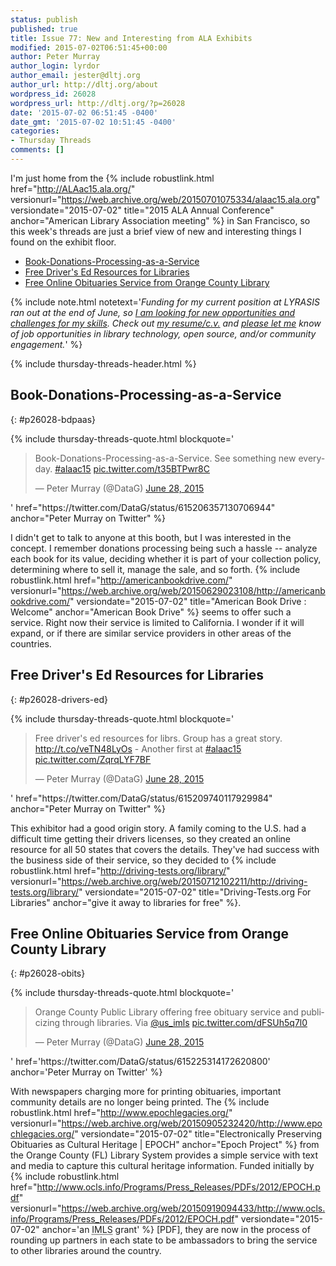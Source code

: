 ```yaml
---
status: publish
published: true
title: Issue 77: New and Interesting from ALA Exhibits
modified: 2015-07-02T06:51:45+00:00
author: Peter Murray
author_login: lyrdor
author_email: jester@dltj.org
author_url: http://dltj.org/about
wordpress_id: 26028
wordpress_url: http://dltj.org/?p=26028
date: '2015-07-02 06:51:45 -0400'
date_gmt: '2015-07-02 10:51:45 -0400'
categories:
- Thursday Threads
comments: []
---
```


I'm just home from the {% include robustlink.html href="http://ALAac15.ala.org/" versionurl="https://web.archive.org/web/20150701075334/alaac15.ala.org" versiondate="2015-07-02" title="2015 ALA Annual Conference" anchor="American Library Association meeting" %} in San Francisco, so this week's threads are just a brief view of new and interesting things I found on the exhibit floor.

* <a href="{% post_url 2015-07-02-thursday-threads-2015w26 %}/#p26028-bdpaas">Book-Donations-Processing-as-a-Service</a>
* <a href="{% post_url 2015-07-02-thursday-threads-2015w26 %}/#p26028-drivers-ed">Free Driver's Ed Resources for Libraries</a>
* <a href="{% post_url 2015-07-02-thursday-threads-2015w26 %}/#p26028-obits">Free Online Obituaries Service from Orange County Library</a>

{% include note.html notetext='<em>Funding for my current position at LYRASIS ran out at the end of June, so <a href="/article/seeking-new-opportunity" title="Seeking new opportunity in library technology | Disruptive Library Technology Jester">I am looking for new opportunities and challenges for my skills</a>.  Check out <a href="https://dltj.org/resume/">my resume/<i>c.v.</i></a> and <a href="/contact/">please let me</a> know of job opportunities in library technology, open source, and/or community engagement.</em>' %}

{% include thursday-threads-header.html %}

## Book-Donations-Processing-as-a-Service
{: #p26028-bdpaas}

{% include thursday-threads-quote.html
blockquote='<blockquote class="twitter-tweet" lang="en"><p lang="en" dir="ltr">Book-Donations-Processing-as-a-Service. See something new everyday. <a href="https://twitter.com/hashtag/alaac15?src=hash">#alaac15</a> <a href="http://t.co/t35BTPwr8C" title="http://t.co/t35BTPwr8C">pic.twitter.com/t35BTPwr8C</a></p>
<p>&mdash; Peter Murray (@DataG) <a href="https://twitter.com/DataG/status/615206357130706944">June 28, 2015</a></p></blockquote>'
href="https://twitter.com/DataG/status/615206357130706944"
anchor="Peter Murray on Twitter" %}
<script async src="//platform.twitter.com/widgets.js" charset="utf-8"></script>

I didn't get to talk to anyone at this booth, but I was interested in the concept.  I remember donations processing being such a hassle -- analyze each book for its value, deciding whether it is part of your collection policy, determining where to sell it, manage the sale, and so forth.  {% include robustlink.html href="http://americanbookdrive.com/" versionurl="https://web.archive.org/web/20150629023108/http://americanbookdrive.com/" versiondate="2015-07-02" title="American Book Drive : Welcome" anchor="American Book Drive" %} seems to offer such a service.  Right now their service is limited to California.  I wonder if it will expand, or if there are similar service providers in other areas of the countries.


## Free Driver's Ed Resources for Libraries
{: #p26028-drivers-ed}

{% include thursday-threads-quote.html
blockquote='<blockquote class="twitter-tweet" lang="en"><p lang="en" dir="ltr">Free driver&#39;s ed resources for librs. Group has a great story. <a href="http://t.co/veTN48LyOs" title="http://t.co/veTN48LyOs">http://t.co/veTN48LyOs</a> - Another first at <a href="https://twitter.com/hashtag/alaac15?src=hash">#alaac15</a> <a href="http://t.co/ZqrqLYF7BF" title="http://t.co/ZqrqLYF7BF">pic.twitter.com/ZqrqLYF7BF</a></p>
<p>&mdash; Peter Murray (@DataG) <a href="https://twitter.com/DataG/status/615209740117929984">June 28, 2015</a></p></blockquote>'
href="https://twitter.com/DataG/status/615209740117929984"
anchor="Peter Murray on Twitter" %}

This exhibitor had a good origin story.  A family coming to the U.S. had a difficult time getting their drivers licenses, so they created an online resource for all 50 states that covers the details.  They've had success with the business side of their service, so they decided to {% include robustlink.html href="http://driving-tests.org/library/" versionurl="https://web.archive.org/web/20150712102211/http://driving-tests.org/library/" versiondate="2015-07-02" title="Driving-Tests.org For Libraries" anchor="give it away to libraries for free" %}.

## Free Online Obituaries Service from Orange County Library
{: #p26028-obits}

{% include thursday-threads-quote.html
blockquote='<blockquote class="twitter-tweet" lang="en"><p lang="en" dir="ltr">Orange County Public Library offering free obituary service and publicizing through libraries. Via <a href="https://twitter.com/US_IMLS">@us_imls</a> <a href="http://t.co/dFSUh5q7l0" title="http://t.co/dFSUh5q7l0">pic.twitter.com/dFSUh5q7l0</a></p>
<p>&mdash; Peter Murray (@DataG) <a href="https://twitter.com/DataG/status/615225314172620800">June 28, 2015</a></p></blockquote>'
href='https://twitter.com/DataG/status/615225314172620800'
anchor='Peter Murray on Twitter' %}

With newspapers charging more for printing obituaries, important community details are no longer being printed.  The {% include robustlink.html href="http://www.epochlegacies.org/" versionurl="https://web.archive.org/web/20150905232420/http://www.epochlegacies.org/" versiondate="2015-07-02" title="Electronically Preserving Obituaries as Cultural Heritage | EPOCH" anchor="Epoch Project" %} from the Orange County (FL) Library System provides a simple service with text and media to capture this cultural heritage information.  Funded initially by {% include robustlink.html href="http://www.ocls.info/Programs/Press_Releases/PDFs/2012/EPOCH.pdf" versionurl="https://web.archive.org/web/20150919094433/http://www.ocls.info/Programs/Press_Releases/PDFs/2012/EPOCH.pdf" versiondate="2015-07-02" anchor='an <abbr title="Institute of Museum and Library Services">IMLS</abbr> grant' %} [PDF], they are now in the process of rounding up partners in each state to be ambassadors to bring the service to other libraries around the country.
